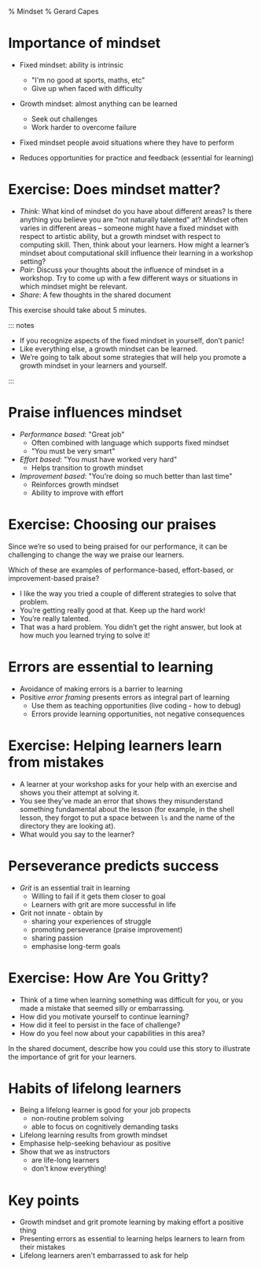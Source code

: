 % Mindset
% Gerard Capes

# Importance of mindset
- Fixed mindset: ability is intrinsic
  - "I'm no good at sports, maths, etc"
  - Give up when faced with difficulty
- Growth mindset: almost anything can be learned
  - Seek out challenges
  - Work harder to overcome failure

- Fixed mindset people avoid situations where they have to perform
- Reduces opportunities for practice and feedback (essential for learning)

# Exercise: Does mindset matter?
- *Think*: What kind of mindset do you have about different areas? Is there anything you believe you are “not naturally talented” at? Mindset often varies in different areas – someone might have a fixed mindset with respect to artistic ability, but a growth mindset with respect to computing skill. Then, think about your learners. How might a learner’s mindset about computational skill influence their learning in a workshop setting?
- *Pair*: Discuss your thoughts about the influence of mindset in a workshop.
  Try to come up with a few different ways or situations in which mindset might be relevant.
- *Share*: A few thoughts in the shared document

This exercise should take about 5 minutes.

::: notes

- If you recognize aspects of the fixed mindset in yourself, don’t panic!
- Like everything else, a growth mindset can be learned.
- We’re going to talk about some strategies that will help you promote a growth mindset in your learners and yourself.

:::

# Praise influences mindset
- *Performance based*: "Great job"
  - Often combined with language which supports fixed mindset
  - "You must be very smart"
- *Effort based*: "You must have worked very hard"
  - Helps transition to growth mindset
- *Improvement based*: "You're doing so much better than last time"
  - Reinforces growth mindset
  - Ability to improve with effort

# Exercise: Choosing our praises
Since we’re so used to being praised for our performance,
it can be challenging to change the way we praise our learners.

Which of these are examples of performance-based, effort-based, or improvement-based praise?

- I like the way you tried a couple of different strategies to solve that problem.
- You’re getting really good at that. Keep up the hard work!
- You’re really talented.
- That was a hard problem. You didn’t get the right answer, but look at how much you learned trying to solve it!

# Errors are essential to learning
- Avoidance of making errors is a barrier to learning
- Positive *error framing* presents errors as integral part of learning
  - Use them as teaching opportunities (live coding - how to debug)
  - Errors provide learning opportunities, not negative consequences

# Exercise: Helping learners learn from mistakes
- A learner at your workshop asks for your help with an exercise and shows you their attempt at solving it.
- You see they’ve made an error that shows they misunderstand something fundamental about the lesson 
  (for example, in the shell lesson, they forgot to put a space between `ls` 
  and the name of the directory they are looking at). 
- What would you say to the learner?

# Perseverance predicts success
- *Grit* is an essential trait in learning
  - Willing to fail if it gets them closer to goal
  - Learners with grit are more successful in life
- Grit not innate - obtain by
  - sharing your experiences of struggle
  - promoting perseverance (praise improvement)
  - sharing passion
  - emphasise long-term goals

# Exercise: How Are You Gritty?
- Think of a time when learning something was difficult for you,
  or you made a mistake that seemed silly or embarrassing.
- How did you motivate yourself to continue learning? 
- How did it feel to persist in the face of challenge? 
- How do you feel now about your capabilities in this area?

In the shared document, describe how you could use this story to illustrate the importance of grit for your learners.

# Habits of lifelong learners
- Being a lifelong learner is good for your job propects
  - non-routine problem solving
  - able to focus on cognitively demanding tasks
- Lifelong learning results from growth mindset
- Emphasise help-seeking behaviour as positive
- Show that we as instructors
  - are life-long learners
  - don't know everything!

# Key points
- Growth mindset and grit promote learning by making effort a positive thing
- Presenting errors as essential to learning helps learners to learn from their mistakes
- Lifelong learners aren't embarrassed to ask for help
